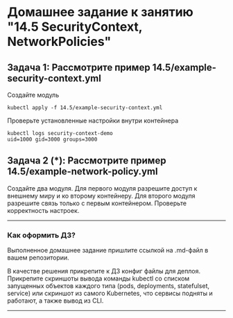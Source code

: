# Домашнее задание к занятию "14.5 SecurityContext, NetworkPolicies"

## Задача 1: Рассмотрите пример 14.5/example-security-context.yml

Создайте модуль

```
kubectl apply -f 14.5/example-security-context.yml
```

Проверьте установленные настройки внутри контейнера

```
kubectl logs security-context-demo
uid=1000 gid=3000 groups=3000
```

## Задача 2 (*): Рассмотрите пример 14.5/example-network-policy.yml

Создайте два модуля. Для первого модуля разрешите доступ к внешнему миру
и ко второму контейнеру. Для второго модуля разрешите связь только с
первым контейнером. Проверьте корректность настроек.

---

### Как оформить ДЗ?

Выполненное домашнее задание пришлите ссылкой на .md-файл в вашем репозитории.

В качестве решения прикрепите к ДЗ конфиг файлы для деплоя. Прикрепите скриншоты вывода команды kubectl со списком запущенных объектов каждого типа (pods, deployments, statefulset, service) или скриншот из самого Kubernetes, что сервисы подняты и работают, а также вывод из CLI.

---